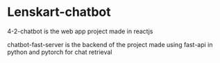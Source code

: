 # Lenskart-chatbot

4-2-chatbot is the web app project made in reactjs

chatbot-fast-server is the backend of the project made using fast-api in python and pytorch for chat retrieval
